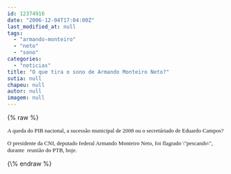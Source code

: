 ```yaml
---
id: 12374916
date: "2006-12-04T17:04:00Z"
last_modified_at: null
tags:
  - "armando-monteiro"
  - "neto"
  - "sono"
categories:
  - "noticias"
title: "O que tira o sono de Armando Monteiro Neto?"
sutia: null
chapeu: null
autor: null
imagem: null
---
```

{\% raw %}
<p><FONT face=Verdana size=2></p>
<p><P>A queda do PIB nacional,&nbsp;a&nbsp;sucessão municipal de 2008 ou&nbsp;o&nbsp;secretáriado de Eduardo Campos?</P></p>
<p><P>O presidente da CNI, deputado federal Armando Monteiro Neto,&nbsp;foi flagrado \"pescando\", durante&nbsp; reunião do PTB, hoje.</P></FONT> </p>
{\% endraw %}